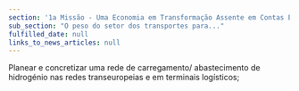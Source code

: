 ```yaml
---
section: '1a Missão - Uma Economia em Transformação Assente em Contas Equilibradas'
sub_section: "O peso do setor dos transportes para..."
fulfilled_date: null
links_to_news_articles: null
---
```


Planear e concretizar uma rede de carregamento/ abastecimento de hidrogénio nas redes transeuropeias e em terminais logísticos;